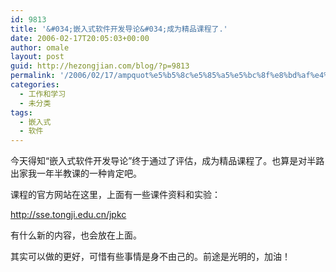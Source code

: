 ```yaml
---
id: 9813
title: '&#034;嵌入式软件开发导论&#034;成为精品课程了.'
date: 2006-02-17T20:05:03+00:00
author: omale
layout: post
guid: http://hezongjian.com/blog/?p=9813
permalink: '/2006/02/17/ampquot%e5%b5%8c%e5%85%a5%e5%bc%8f%e8%bd%af%e4%bb%b6%e5%bc%80%e5%8f%91%e5%af%bc%e8%ae%baampquot%e6%88%90%e4%b8%ba%e7%b2%be%e5%93%81%e8%af%be%e7%a8%8b%e4%ba%86-2/'
categories:
  - 工作和学习
  - 未分类
tags:
  - 嵌入式
  - 软件
---
```

今天得知&ldquo;嵌入式软件开发导论&rdquo;终于通过了评估，成为精品课程了。也算是对半路出家我一年半教课的一种肯定吧。

课程的官方网站在这里，上面有一些课件资料和实验：

http://sse.tongji.edu.cn/jpkc

有什么新的内容，也会放在上面。

其实可以做的更好，可惜有些事情是身不由己的。前途是光明的，加油</a>！